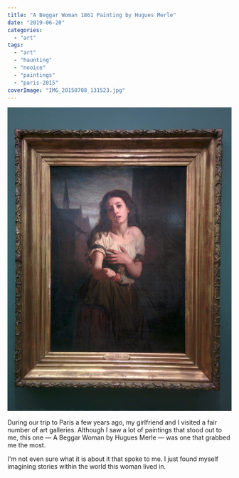 ```yaml
---
title: "A Beggar Woman 1861 Painting by Hugues Merle"
date: "2019-06-20"
categories: 
  - "art"
tags: 
  - "art"
  - "haunting"
  - "nooice"
  - "paintings"
  - "paris-2015"
coverImage: "IMG_20150708_131523.jpg"
---
```


[![](images/IMG_20150708_131523.jpg)](https://davidpeach.co.uk/wp-content/uploads/2023/05/IMG_20150708_131523.jpg)

During our trip to Paris a few years ago, my girlfriend and I visited a fair number of art galleries. Although I saw a lot of paintings that stood out to me, this one — A Beggar Woman by Hugues Merle — was one that grabbed me the most.

I'm not even sure what it is about it that spoke to me. I just found myself imagining stories within the world this woman lived in.
